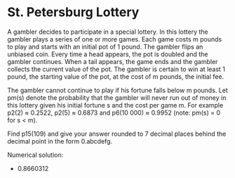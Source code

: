 # St. Petersburg Lottery

A gambler decides to participate in a special lottery. In this lottery the
gambler plays a series of one or more games.  Each game costs m pounds to play
and starts with an initial pot of 1 pound. The gambler flips an unbiased coin.
Every time a head appears, the pot is doubled and the gambler continues. When a
tail appears, the game ends and the gambler collects the current value of the
pot. The gambler is certain to win at least 1 pound, the starting value of the
pot, at the cost of m pounds, the initial fee.

The gambler cannot continue to play if his fortune falls below m pounds. Let
pm(s) denote the probability that the gambler will never run out of money in
this lottery given his initial fortune s and the cost per game m.  For example
p2(2) ≈ 0.2522, p2(5) ≈ 0.6873 and p6(10 000) ≈ 0.9952 (note: pm(s) = 0 for s <
m).

Find p15(109) and give your answer rounded to 7 decimal places behind the
decimal point in the form 0.abcdefg.



Numerical solution:
- 0.8660312

